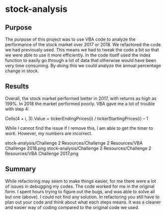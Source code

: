 # stock-analysis

## Purpose
The purpose of this project was to use VBA code to analyze the performance of the stock market over 2017 or 2018. We  refactored the code we had previously used. This means we had to tweak the code a bit so that we were able to use it more efficiently. In the code itself used the index function to easily go through a lot of data that otherwise would have been very time consuming.  By doing this we could analyze the annual percentage change in stock.

## Results
Overall, the stock market performed better in 2017, with returns as high as 199%.  In 2018 the market performed poorly. VBA gave me a lot of trouble with step 4:

Cells(4 + i, 3).Value = tickerEndingPrices(i) / tickerStartingPrices(i) – 1
 
While I cannot find the issue if I remove this, I am able to get the timer to work. However, my numbers are incorrect. 

stock-analysis/Challenge 2 Resources/Challenge 2 Resources/VBA Challenge 2018.png
stock-analysis/Challenge 2 Resources/Challenge 2 Resources/VBA Challenge 2017.png

## Summary
While refactoring may seem to make things easier, for me there were a lot of issues in debugging my codes. The code worked for me in the original form.  I spent hours trying to figure out the bugs, and was able to solve all but one (above). I could not find any solution. In refactoring you still have to plan out your code and think about what each steps means. It was a cleaner and easier way of coding compared to the original code we used. 
